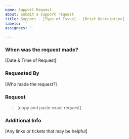 ```yaml
---
name: Support Request
about: Submit a support request
title: Support - [Type of Issue] - [Brief Description]
labels: ''
assignees: ''

---
```


### When was the request made?
[Date & Time of Request]

### Requested By
[Who made the request?]

### Request
> [copy and paste exact request]

### Additional Info
[Any links or tickets that may be helpful]
